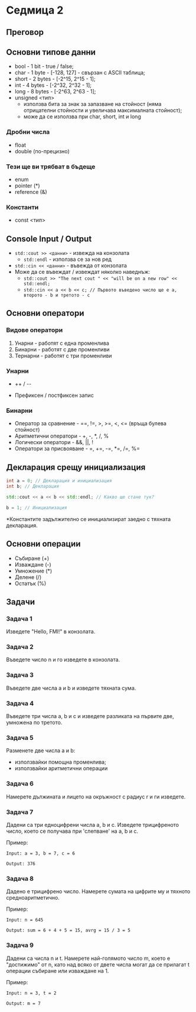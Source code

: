 # Седмица 2

## Преговор

## Основни типове данни

- bool - 1 bit - true / false;
- char - 1 byte - [-128, 127] - свързан с ASCII таблица;
- short - 2 bytes - [-2^15, 2^15 - 1];
- int - 4 bytes - [-2^32, 2^32 - 1];
- long - 8 bytes - [-2^63, 2^63 - 1];
- unsigned <тип>
  - използва бита за знак за запазване на стойност (няма отрицателни стойности и увеличава максималната стойност);
  - може да се използва при char, short, int и long

### Дробни числа

- float
- double (по-прецизно)

### Тези ще ви трябват в бъдеще

- enum
- pointer (*)
- reference (&)

### Константи

- const <тип>

## Console Input / Output

- ```std::cout >> <данни>``` - извежда на конзолата
  - ```std::endl``` - използва се за нов ред
- ```std::cin << <данни>``` - въвежда от конзолата
- Може да се въвеждат / извеждат няколко наведнъж:
  - ```std::cout >> "The next cout " << "will be on a new row" << std::endl;```
  - ```std::cin << a << b << c; // Първото въведено число ще е a, второто - b и третото - c```

## Основни оператори

### Видове оператори

1. Унарни - работят с една променлива
2. Бинарни - работят с две променливи
3. Тернарни - работят с три променливи

### Унарни

- ++ / --

- Префиксен / постфиксен запис

### Бинарни

- Оператор за сравнение - ==, !=, >, >=, <, <= (връща булева стойност)
- Аритметични оператори - +, -, *, /, %
- Логически оператори - &&, ||, !
- Оператори за присвояване - =, +=, -=, *=, /=, %=

## Декларация срещу инициализация

```c++
int a = 0; // Декларация и инициализация
int b; // Декларация

std::cout << a << b << std::endl; // Какво ще стане тук? 

b = 1; // Инициализация 
```

*Константите задължително се инициализират заедно с тяхната декларация.

## Основни операции

- Събиране (+)
- Изваждане (-)
- Умножение (*)
- Делене (/)
- Остатък (%)

## Задачи

### Задача 1

Изведете "Hello, FMI!" в конзолата.

### Задача 2

Въведете число n и го изведете в конзолата.

### Задача 3

Въведете две числа a и b и изведете тяхната сума.

### Задача 4

Въведете три числа a, b и c и изведете разликата на първите две, умножена по третото.

### Задача 5

Разменете две числа a и b:

- използвайки помощна променлива;
- използвайки аритметични операции

### Задача 6

Намерете дължината и лицето на окръжност с радиус r и ги изведете.

### Задача 7

Дадени са три едноцифрени числа a, b и c. Изведете трицифреното число, което се получава при 'слепване' на a, b и c.

Пример:

```text
Input: a = 3, b = 7, c = 6

Output: 376
```

### Задача 8

Дадено е трицифрено число. Намерете сумата на цифрите му и тяхното средноаритметично.

Пример:

```text
Input: n = 645

Output: sum = 6 + 4 + 5 = 15, avrg = 15 / 3 = 5
```

### Задача 9

Дадени са числа n и t. Намерете най-голямото число m, което е "достижимо" от n, като над всяко от двете числа могат да се прилагат t операции събиране или изваждане на 1.

Пример:

```text
Input: n = 3, t = 2

Output: m = 7
```
